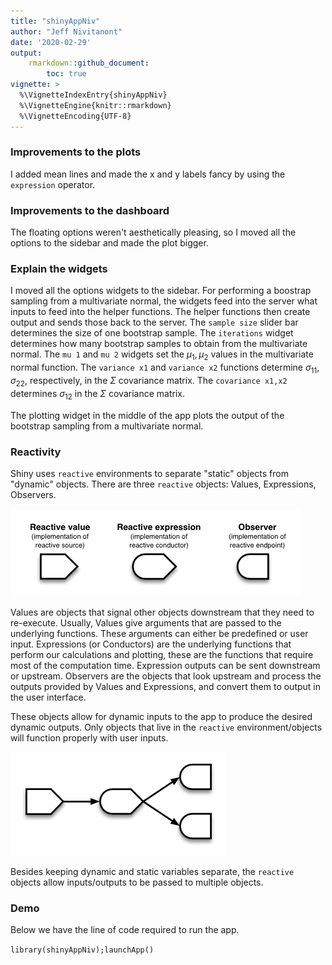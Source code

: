 ```yaml
---
title: "shinyAppNiv"
author: "Jeff Nivitanont"
date: '2020-02-29'
output: 
    rmarkdown::github_document:
        toc: true
vignette: >
  %\VignetteIndexEntry{shinyAppNiv}
  %\VignetteEngine{knitr::rmarkdown}
  %\VignetteEncoding{UTF-8}
---
```




### Improvements to the plots

I added mean lines and made the x and y labels fancy by using the `expression` operator.

### Improvements to the dashboard

The floating options weren't aesthetically pleasing, so I moved all the options to the sidebar and made the plot bigger.

### Explain the widgets

I moved all the options widgets to the sidebar. For performing a boostrap sampling from a multivariate normal, the widgets feed into the server what inputs to feed into the helper functions. The helper functions then create output and sends those back to the server. The `sample size` slider bar determines the size of one bootstrap sample. The `iterations` widget determines how many bootstrap samples to obtain from the multivariate normal. The `mu 1` and `mu 2` widgets set the $\mu_1,\mu_2$ values in the multivariate normal function. The `variance x1` and `variance x2` functions determine $\sigma_{11}, \sigma_{22}$, respectively, in the $\Sigma$ covariance matrix. The `covariance x1,x2` determines $\sigma_{12}$ in the $\Sigma$ covariance matrix.

The plotting widget in the middle of the app plots the output of the bootstrap sampling from a multivariate normal.

### Reactivity

Shiny uses `reactive` environments to separate "static" objects from "dynamic" objects. There are three `reactive` objects: Values, Expressions, Observers.

![](./img/roles_implement.png)

Values are objects that signal other objects downstream that they need to re-execute. Usually, Values give arguments that are passed to the underlying functions. These arguments can either be predefined or user input. Expressions (or Conductors) are the underlying functions that perform our calculations and plotting, these are the functions that require most of the computation time. Expression outputs can be sent downstream or upstream. Observers are the objects that look upstream and process the outputs provided by Values and Expressions, and convert them to output in the user interface.

These objects allow for dynamic inputs to the app to produce the desired dynamic outputs. Only objects that live in the `reactive` environment/objects will function properly with user inputs.

![Reactive objects communicate with each other.](./img/conductor.png)

Besides keeping dynamic and static variables separate, the `reactive` objects allow inputs/outputs to be passed to multiple objects.

### Demo

Below we have the line of code required to run the app.

`library(shinyAppNiv);launchApp()`

